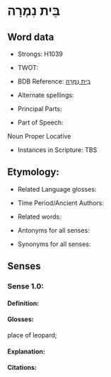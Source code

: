 # בֵּית נִמְרָה

<!-- Status: S2="NeedsEdits" -->
<!-- Lexica used for edits:   -->

## Word data

* Strongs: H1039

* TWOT: 

* BDB Reference: [בֵּית נִמְרָה](rc://en/bdb/dict/b.bp.bh)

* Alternate spellings:

* Principal Parts:

* Part of Speech:

Noun Proper Locative

* Instances in Scripture: TBS

## Etymology:

* Related Language glosses:

* Time Period/Ancient Authors:

* Related words:

* Antonyms for all senses:

* Synonyms for all senses:

## Senses

### Sense 1.0:

#### Definition:

#### Glosses:

place of leopard; 

#### Explanation:

#### Citations:



